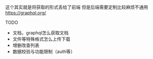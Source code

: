 # 
这个其实就是将获取的形式丢给了前端
但是后端需要定制比较麻烦不通用
https://graphql.org/


TODO
- 文档，graphql怎么获取文档
- 文件等特殊格式怎么上传下载 
- 增删改查列表
- 数据校验与功能限制（auth等）
